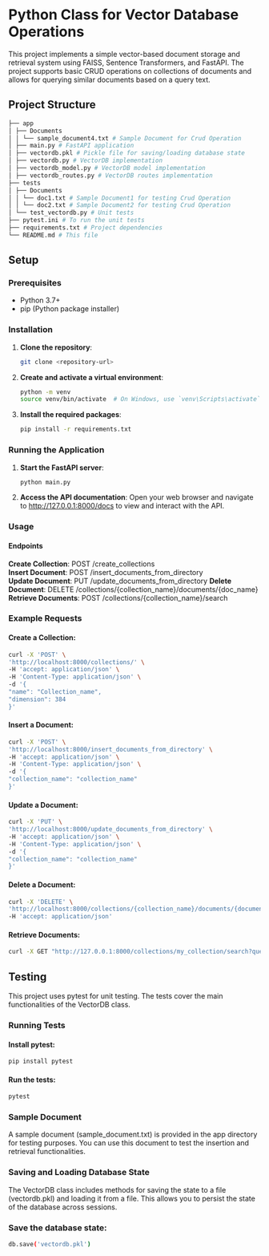#  Python Class for Vector Database Operations

This project implements a simple vector-based document storage and retrieval system using FAISS, Sentence Transformers, and FastAPI. The project supports basic CRUD operations on collections of documents and allows for querying similar documents based on a query text.

## Project Structure
```sh
├── app
│ ├── Documents
│ │ └── sample_document4.txt # Sample Document for Crud Operation
│ ├── main.py # FastAPI application
│ ├── vectordb.pkl # Pickle file for saving/loading database state
│ ├── vectordb.py # VectorDB implementation
│ ├── vectordb_model.py # VectorDB model implementation
│ ├── vectordb_routes.py # VectorDB routes implementation
├── tests
│ ├── Documents
│ │ └── doc1.txt # Sample Document1 for testing Crud Operation
│ │ └── doc2.txt # Sample Document2 for testing Crud Operation
│ └── test_vectordb.py # Unit tests
├── pytest.ini # To run the unit tests
├── requirements.txt # Project dependencies
└── README.md # This file
```



## Setup

### Prerequisites

- Python 3.7+
- pip (Python package installer)

### Installation

1. **Clone the repository**:
   ```sh
   git clone <repository-url>
   
2. **Create and activate a virtual environment**:
   ```sh
   python -m venv 
   source venv/bin/activate  # On Windows, use `venv\Scripts\activate`

3. **Install the required packages**:
   ```sh
   pip install -r requirements.txt
   

### Running the Application
1. **Start the FastAPI server**:

   ```sh
   python main.py
   
   
2. **Access the API documentation**:
Open your web browser and navigate to http://127.0.0.1:8000/docs to view and interact with the API.


### Usage
#### Endpoints
**Create Collection**: POST /create_collections     
**Insert Document**: POST /insert_documents_from_directory    
**Update Document**: PUT /update_documents_from_directory 
**Delete Document**: DELETE /collections/{collection_name}/documents/{doc_name}  
**Retrieve Documents**: POST /collections/{collection_name}/search

### Example Requests
#### Create a Collection:

   ```sh
curl -X 'POST' \
  'http://localhost:8000/collections/' \
  -H 'accept: application/json' \
  -H 'Content-Type: application/json' \
  -d '{
  "name": "Collection_name",
  "dimension": 384
}'
 ```
   
   
#### Insert a Document:

   ```sh
curl -X 'POST' \
  'http://localhost:8000/insert_documents_from_directory' \
  -H 'accept: application/json' \
  -H 'Content-Type: application/json' \
  -d '{
  "collection_name": "collection_name"
}'
  ```

#### Update a Document:

   ```sh
curl -X 'PUT' \
  'http://localhost:8000/update_documents_from_directory' \
  -H 'accept: application/json' \
  -H 'Content-Type: application/json' \
  -d '{
  "collection_name": "collection_name"
}'
   ```

#### Delete a Document:

   ```sh
curl -X 'DELETE' \
  'http://localhost:8000/collections/{collection_name}/documents/{document_name}' \
  -H 'accept: application/json'
  ```

#### Retrieve Documents:

   ```sh
   curl -X GET "http://127.0.0.1:8000/collections/my_collection/search?query=sample&top_n=5"
   ```

## Testing
This project uses pytest for unit testing. The tests cover the main functionalities of the VectorDB class.

### Running Tests
#### Install pytest:

   ```sh
   pip install pytest 
   ```

#### Run the tests:

   ```sh
   pytest
   ```

### Sample Document
A sample document (sample_document.txt) is provided in the app directory for testing purposes. You can use this document to test the insertion and retrieval functionalities.

### Saving and Loading Database State
The VectorDB class includes methods for saving the state to a file (vectordb.pkl) and loading it from a file. This allows you to persist the state of the database across sessions.

### Save the database state:

   ```sh
   db.save('vectordb.pkl')
   ```



